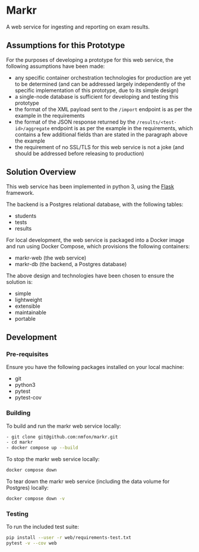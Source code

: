 # Markr

A web service for ingesting and reporting on exam results.

## Assumptions for this Prototype

For the purposes of developing a prototype for this web service, the following assumptions have been made:

- any specific container orchestration technologies for production are yet to be determined (and can be addressed largely independently of the specific implementation of this prototype, due to its simple design)
- a single-node database is sufficient for developing and testing this prototype
- the format of the XML payload sent to the `/import` endpoint is as per the example in the requirements
- the format of the JSON response returned by the `/results/<test-id>/aggregate` endpoint is as per the example in the requirements, which contains a few additional fields than are stated in the paragraph above the example
- the requirement of no SSL/TLS for this web service is not a joke (and should be addressed before releasing to production)

## Solution Overview

This web service has been implemented in python 3, using the [Flask](https://github.com/pallets/flask) framework.

The backend is a Postgres relational database, with the following tables:

- students
- tests
- results

For local development, the web service is packaged into a Docker image and run using Docker Compose, which provisions the following containers:

- markr-web (the web service)
- markr-db (the backend, a Postgres database)

The above design and technologies have been chosen to ensure the solution is:

- simple
- lightweight
- extensible
- maintainable
- portable

## Development

### Pre-requisites

Ensure you have the following packages installed on your local machine:

- git
- python3
- pytest
- pytest-cov

### Building

To build and run the markr web service locally:

```bash
- git clone git@github.com:nmfon/markr.git
- cd markr
- docker compose up --build
```

To stop the markr web service locally:

```bash
docker compose down
```

To tear down the markr web service (including the data volume for Postgres) locally:

```bash
docker compose down -v
```

### Testing

To run the included test suite:

```bash
pip install --user -r web/requirements-test.txt
pytest -v --cov web
```

